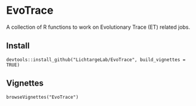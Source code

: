 # EvoTrace
A collection of R functions to work on Evolutionary Trace (ET) related jobs.

## Install
```
devtools::install_github("LichtargeLab/EvoTrace", build_vignettes = TRUE)
```

## Vignettes
```
browseVignettes("EvoTrace")
```
